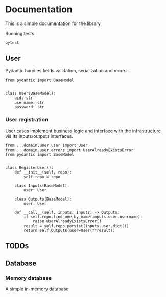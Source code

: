 # Documentation

This is a simple documentation for the library.

Running tests

```
pytest
```

## User

Pydantic handles fields validation, serialization and more...

```
from pydantic import BaseModel


class User(BaseModel):
    uid: str
    username: str
    password: str
```

### User registration

User cases implement business logic and interface with the infrastructure via its inputs/outputs interfaces.

```
from ...domain.user.user import User
from ...domain.user.errors import UserAlreadyExistsError
from pydantic import BaseModel


class RegisterUser():
    def __init__(self, repo):
        self.repo = repo

    class Inputs(BaseModel):
        user: User

    class Outputs(BaseModel):
        user: User

    def __call__(self, inputs: Inputs) -> Outputs:
        if self.repo.find_one_by_name(inputs.user.username):
            raise UserAlreadyExistsError()
        result = self.repo.persist(inputs.user.dict())
        return self.Outputs(user=User(**result))
```

## TODOs

## Database

### Memory database

A simple in-memory database
